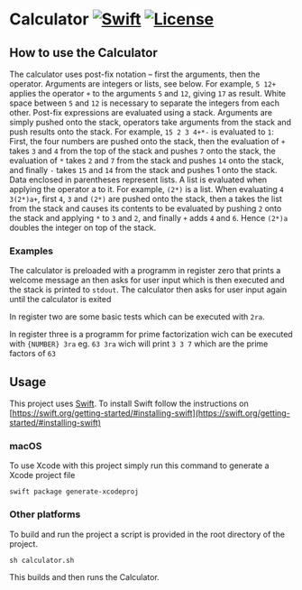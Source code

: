 # Calculator [![Swift](https://img.shields.io/badge/swift-4.2-orange.svg?style=flat-square)](https://swift.org) [![License](https://img.shields.io/github/license/divadretlaw/Calculator.svg?style=flat-square)](LICENSE)

## How to use the Calculator

The calculator uses post-fix notation – first the arguments, then the operator. Arguments are integers or lists, see below. For example, `5 12+` applies the operator `+` to the arguments `5` and `12`, giving `17` as result. White space between `5` and `12` is necessary to separate the integers from each other.
Post-fix expressions are evaluated using a stack. Arguments are simply pushed onto the stack, operators take arguments from the stack and push results onto the stack. For example, `15 2 3 4+*-` is evaluated to `1`: First, the four numbers are pushed onto the stack, then the evaluation of `+` takes `3` and `4` from the top of the stack and pushes `7` onto the stack, the evaluation of `*` takes `2` and `7` from the stack and pushes `14` onto the stack, and finally `-` takes `15` and `14` from the stack and pushes 1 onto the stack.
Data enclosed in parentheses represent lists. A list is evaluated when applying the operator a to it. For example, `(2*)` is a list. When evaluating `4 3(2*)a+`, first `4`, `3` and `(2*)` are pushed onto the stack, then a takes the list from the stack and causes its contents to be evaluated by pushing `2` onto the stack and applying `*` to `3` and `2`, and finally `+` adds `4` and `6`. Hence `(2*)a` doubles the integer on top of the stack.

### Examples

The calculator is preloaded with a programm in register zero that prints a welcome message an then asks for user input which is then executed and the stack is printed to `stdout`. The calculator then asks for user input again until the calculator is exited

In register two are some basic tests which can be executed with `2ra`.

In register three is a programm for prime factorization wich can be executed with `{NUMBER} 3ra` eg. `63 3ra` wich will print `3 3 7` which are the prime factors of `63`

## Usage

This project uses [Swift](https://swift.org). To install Swift follow the instructions on [https://swift.org/getting-started/#installing-swift](https://swift.org/getting-started/#installing-swift)

### macOS

To use Xcode with this project simply run this command to generate a Xcode project file

```
swift package generate-xcodeproj
```

### Other platforms

To build and run the project a script is provided in the root directory of the project.

```
sh calculator.sh
```

This builds and then runs the Calculator.
